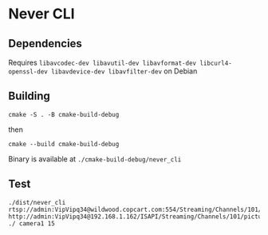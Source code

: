 # Never CLI

## Dependencies

Requires `libavcodec-dev libavutil-dev libavformat-dev libcurl4-openssl-dev libavdevice-dev libavfilter-dev` on Debian


## Building

```shell
cmake -S . -B cmake-build-debug   
```
then 

```shell
cmake --build cmake-build-debug   
```

Binary is available at `./cmake-build-debug/never_cli`

## Test

```shell
./dist/never_cli rtsp://admin:VipVipq34@wildwood.copcart.com:554/Streaming/Channels/101/ http://admin:VipVipq34@192.168.1.162/ISAPI/Streaming/Channels/101/picture ./ camera1 15
```
